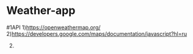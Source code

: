 # Weather-app
#1API
1)https://openweathermap.org/
2)https://developers.google.com/maps/documentation/javascript?hl=ru

2.
